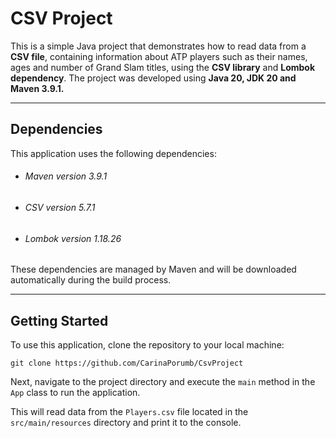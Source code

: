 # CSV Project 

This is a simple Java project that demonstrates how to read data from a **CSV file**, containing information about 
ATP players such as their names, ages and number of Grand Slam titles, using the **CSV library** and **Lombok dependency**. 
The project was developed using **Java 20, JDK 20 and Maven 3.9.1.**

---

## Dependencies

This application uses the following dependencies:

* ###### Maven version 3.9.1
* ###### CSV version 5.7.1
* ###### Lombok version 1.18.26

These dependencies are managed by Maven and will be downloaded automatically during the build process.

---

## Getting Started

To use this application, clone the repository to your local machine:

`git clone https://github.com/CarinaPorumb/CsvProject`

Next, navigate to the project directory and execute the `main` method in the `App` class to run the application.

This will read data from the `Players.csv` file located in the `src/main/resources` directory and print it to the console.
